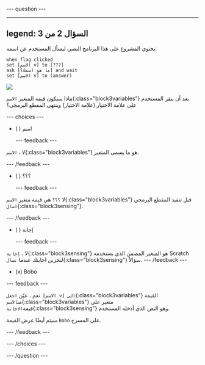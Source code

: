 
--- question ---

---
legend: السؤال 2 من 3
---

يحتوي المشروع على هذا البرنامج النصي ليسأل المستخدم عن اسمه:

```blocks3
when flag clicked
set [الاسم v] to [???] 
ask [ما هو اسمك؟] and wait 
set [الاسم v] to (answer)
```

![](images/q1-chatbot.png)

ماذا ستكون قيمة المتغير `الاسم`{:class="block3variables"} بعد أن ينقر المستخدم على علامة الاختيار (علامة الاختيار) وينتهي المقطع البرمجي؟

--- choices ---

- ( ) اسم

  --- feedback ---

لا ، `الاسم`{:class="block3variables"} هو ما يسمى المتغير.

  --- /feedback ---

- ( ) ؟؟؟

  --- feedback ---

لا `؟؟؟` هي قيمة متغير `الاسم`{:class="block3variables"} قبل تنفيذ المقطع البرمجي `اسال`{:class="block3sensing"}.

  --- /feedback ---

- ( ) إجابة

  --- feedback ---

لا ، `إجابة`{:class="block3sensing"} هو المتغير المضمن الذي يستخدمه Scratch لتخزين اجابتك عندما `تسال`{:class="block3sensing"} سؤالاً.
  --- /feedback ---

- (x) Bobo

--- feedback ---


نعم ، عيّن `اجعل [الاسم v] إلى`{:class="block3variables"} القيمة من`الاسم`{:class="block3variables"} متغير على قيمة`الاجابة`{:class="block3sensing"} وهو النص الذي أدخله المستخدم.

سيتم أيضًا عرض القيمة `Bobo` على المسرح.

  --- /feedback ---

--- /choices ---

--- /question ---
